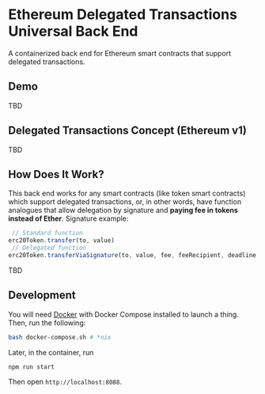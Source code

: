 # Ethereum Delegated Transactions Universal Back End

A containerized back end for Ethereum smart contracts that support delegated transactions.

## Demo

TBD

## Delegated Transactions Concept (Ethereum v1)

TBD

## How Does It Work?

This back end works for any smart contracts (like token smart contracts) which support delegated transactions, or, in other words, have function analogues that allow delegation by signature and **paying fee in tokens instead of Ether**. Signature example:

```javascript
 // Standard function
erc20Token.transfer(to, value)
 // Delegated function
erc20Token.transferViaSignature(to, value, fee, feeRecipient, deadline, sigId, sig, sigStandard)
```

TBD

## Development

You will need [Docker](https://www.docker.com) with Docker Compose installed to launch a thing. Then, run the following:

```bash
bash docker-compose.sh # *nix
```

Later, in the container, run

```bash
npm run start
```

Then open `http://localhost:8088`.